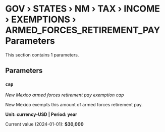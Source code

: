 # GOV › STATES › NM › TAX › INCOME › EXEMPTIONS › ARMED_FORCES_RETIREMENT_PAY Parameters

This section contains 1 parameters.

## Parameters

### `cap`
*New Mexico armed forces retirement pay exemption cap*

New Mexico exempts this amount of armed forces retirement pay.

**Unit: currency-USD | Period: year**

Current value (2024-01-01): **$30,000**

